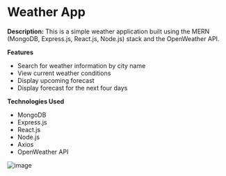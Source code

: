 # Weather App

**Description:**
This is a simple weather application built using the MERN (MongoDB, Express.js, React.js, Node.js) stack and the OpenWeather API.

**Features**
- Search for weather information by city name
- View current weather conditions
- Display upcoming forecast
- Display forecast for the next four days

**Technologies Used**
- MongoDB
- Express.js
- React.js
- Node.js
- Axios
- OpenWeather API

![image](https://github.com/kavy-the-dev/weather/assets/113777337/5de5d9fd-a29b-4e10-8eb8-060878524c66)
